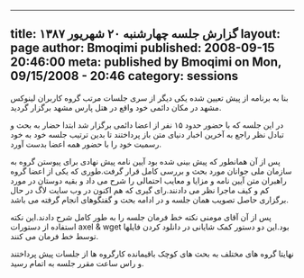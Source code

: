 ----------
title: گزارش جلسه چهارشنبه ۲۰ شهریور ۱۳۸۷
layout: page
author: Bmoqimi
published: 2008-09-15 20:46:00
meta: published by Bmoqimi on Mon, 09/15/2008 - 20:46
category: sessions
----------
بنا به برنامه از پیش تعیین شده یکی دیگر از سری جلسات مرتب گروه کاربران لینوکس
مشهد در مکان دائمی خود واقع در هتل پارس مشهد برگزار گردید.

در این جلسه که با حضور حدود ۱۵ نفر از اعضا دائمی برگزار شد ابتدا حضار به بحث و
تبادل نظر راجع به آخرین اخبار دنیای متن باز پرداختند تا بدین ترتیب جلسه خود به
خود رسمیت خود را با حضور همه اعضا بدست آورد.

<!--more-->

پس از آن همانطور که پیش بینی شده بود آیین نامه پیش نهادی برای پیوستن گروه به
سازمان ملی جوانان مورد بحث و بررسی کامل قرار گرفت.طوری که یکی از اعضا گروه
راهبران متن آیین نامه و مزایا و معایب احتمالی را شرح می داد و بقیه دوستان در
مورد کم و کیف ماجرا نظر می دادنند.رای گیری که هم اکنون در وب سایت لاگ در حال
برگزاری حاصل تصویب همان جلسه و در ادامه بحث و گفتگوهای انجام گرفته می باشد.

پس از آن آقای مومنی نکته خط فرمان جلسه را به طور کامل شرح دادند.این نکته
استفاده از دستورات axel & wget بود.این دو دستور کمک شایانی در دانلود کردن
فایلها توسط خط فرمان می کنند.

نهایتا گروه های مختلف به بحث های کوچک باقیمانده کارگروه ها از جلسات پیش
پرداختند و راس ساعت مقرر جلسه به اتمام رسید.

